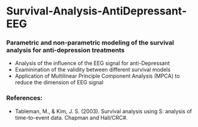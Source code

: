 # Survival-Analysis-AntiDepressant-EEG
  
### Parametric and non-parametric modeling of the survival analysis for anti-depression treatments
- Analysis of the influence of the EEG signal for anti-Depressant
- Examinination of the validity between different survival models
- Application of Multilinear Principle Component Analysis (MPCA) to reduce the dimension of EEG signal

### References:
- Tableman, M., & Kim, J. S. (2003). Survival analysis using S: analysis of time-to-event data. Chapman and Hall/CRC#.
